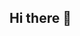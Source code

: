 ## Hi there 👋

<!--
**Giveonn/Giveonn** is a ✨ _special_ ✨ repository because its `README.md` (this file) appears on your GitHub profile.

Here are some ideas to get you started:

- 🔭 I’m currently working on becoming a cloud engineer
- 🌱 I’m currently learning version control
- 👯 I’m looking to collaborate on Any projects that would help me further
- 🤔 I’m looking for help with passing my practitioner exams
- 💬 Ask me about anything really
- 📫 How to reach me: gideon107799@gmail.com
- 😄 Pronouns: He/Him
- ⚡ Fun fact: i simulteanously pursuing a QA engineering career
-->
